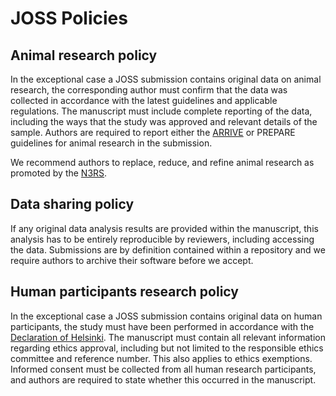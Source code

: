 JOSS Policies
==========================

## Animal research policy

In the exceptional case a JOSS submission contains original data on animal research, the corresponding author must confirm that the data was collected in accordance with the latest guidelines and applicable regulations. The manuscript must include complete reporting of the data, including the ways that the study was approved and relevant details of the sample. Authors are required to report either the [ARRIVE](https://arriveguidelines.org/) or PREPARE guidelines for animal research in the submission. 

We recommend authors to replace, reduce, and refine animal research as promoted by the [N3RS](https://www.nc3rs.org.uk/).

## Data sharing policy

If any original data analysis results are provided within the manuscript, this analysis has to be entirely reproducible by reviewers, including accessing the data. Submissions are by definition contained within a repository and we require authors to archive their software before we accept.

## Human participants research policy

In the exceptional case a JOSS submission contains original data on human participants, the study must have been performed in accordance with the [Declaration of Helsinki](https://www.wma.net/policies-post/wma-declaration-of-helsinki-ethical-principles-for-medical-research-involving-human-subjects/). The manuscript must contain all relevant information regarding ethics approval, including but not limited to the responsible ethics committee and reference number. This also applies to ethics exemptions. Informed consent must be collected from all human research participants, and authors are required to state whether this occurred in the manuscript.
